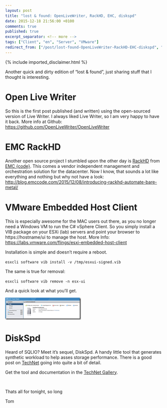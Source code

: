 ```yaml
---
layout: post
title: "lost & found: OpenLiveWriter, RackHD, EHC, diskspd"
date: 2015-12-18 21:56:00 +0100
comments: true
published: true
excerpt_separator: <!-- more -->
tags: ["Client", "en", "Server", "VMware"]
redirect_from: ["/post/lost-found-OpenLiveWriter-RackHD-EHC-diskspd", "/post/lost-found-openlivewriter-rackhd-ehc-diskspd"]
---
```

<!-- more -->
{% include imported_disclaimer.html %}
<p>Another quick and dirty edition of “lost &amp; found”, just sharing stuff that I thought is interesting. </p> <h1>Open Live Writer</h1> <p>So this is the first post published (and written) using the open-sourced version of Live Writer. I always liked Live Writer, so I am very happy to have it back. More info at Github: <a title="https://github.com/OpenLiveWriter/OpenLiveWriter" href="https://github.com/OpenLiveWriter/OpenLiveWriter">https://github.com/OpenLiveWriter/OpenLiveWriter</a></p> <h1>EMC RackHD</h1> <p>Another open source project I stumbled upon the other day is <a href="https://github.com/rackhd/rackhd" target="_blank">RackHD</a> from <a href="http://code.emc.com/index.htm" target="_blank">EMC {code}</a>. This comes a vendor independent management and orchestration solution for the datacenter. Now I know, that sounds a lot like everything and nothing but why not have a look: <a title="http://blog.emccode.com/2015/12/08/introducing-rackhd-automate-bare-metal/" href="http://blog.emccode.com/2015/12/08/introducing-rackhd-automate-bare-metal/">http://blog.emccode.com/2015/12/08/introducing-rackhd-automate-bare-metal/</a></p> <h1>VMware Embedded Host Client</h1> <p>This is especially awesome for the MAC users out there, as you no longer need a Windows VM to run the C# vSphere Client. So you simply install a VIB package on your ESXi (lab) servers and point your browser to https://hostname/ui to manage the host. More Info: <a title="https://labs.vmware.com/flings/esxi-embedded-host-client" href="https://labs.vmware.com/flings/esxi-embedded-host-client">https://labs.vmware.com/flings/esxi-embedded-host-client</a></p> <p>Installation is simple and doesn’t require a reboot.</p> <p><code>esxcli software vib install -v /tmp/esxui-signed.vib</code></p> <p>The same is true for removal:  <p><code>esxcli software vib remove -n esx-ui</code></p> <p>And a quick look at what you’ll get.</p> <p><a href="/assets/image_687.png"><img width="244" height="71" title="image" style="margin: 0px; border: 0px currentColor; padding-top: 0px; padding-right: 0px; padding-left: 0px; display: inline; background-image: none;" alt="image" src="/assets/image_thumb_685.png" border="0"></a></p> <h1>DiskSpd</h1> <p>Heard of SQLIO? Meet it’s sequel, DiskSpd. A handy little tool that generates synthetic workload to help asses storage performance. There is a good post on <a href="https://technet.microsoft.com/en-us/library/dn894707.aspx" target="_blank">TechNet</a> going into quite a bit of detail.</p> <p>Get the tool and documentation in the <a href="https://gallery.technet.microsoft.com/DiskSpd-a-robust-storage-6cd2f223" target="_blank">TechNet Gallery</a>.</p> <p>&nbsp;</p> <p>Thats all for tonight, so long</p> <p>Tom</p>
